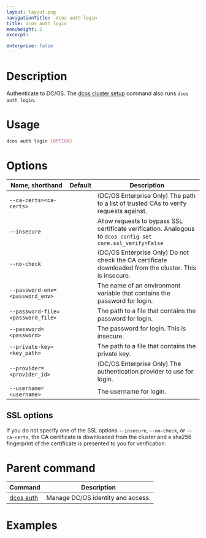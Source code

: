 ```yaml
---
layout: layout.pug
navigationTitle:  dcos auth login
title: dcos auth login
menuWeight: 2
excerpt:

enterprise: false
---
```


<!-- This source repo for this topic is https://github.com/dcos/dcos-docs -->


# Description
Authenticate to DC/OS. The [dcos cluster setup](/1.10/cli/command-reference/dcos-cluster/dcos-cluster-setup) command also runs `dcos auth login`.

# Usage

```bash
dcos auth login [OPTION]
```

# Options

| Name, shorthand | Default | Description |
|---------|-------------|-------------|
|  `--ca-certs=<ca-certs>` |             | (DC/OS Enterprise Only) The path to a list of trusted CAs to verify requests against.  |
|  `--insecure` |                        | Allow requests to bypass SSL certificate verification. Analogous to `dcos config set core.ssl_verify=False`|
|  `--no-check` |                        | (DC/OS Enterprise Only) Do not check the CA certificate downloaded from the cluster. This is insecure. |
|  `--password-env=<password_env>` |     | The name of an environment variable that contains the password for login. |
|  `--password-file=<password_file>`  |  | The path to a file that contains the password for login. |
|  `--password=<password>`  |            | The password for login. This is insecure.  |
|  `--private-key=<key_path>`  |         | The path to a file that contains the private key.  |
|  `--provider=<provider_id>`  |         | (DC/OS Enterprise Only) The authentication provider to use for login.  |
|  `--username=<username>`  |            | The username for login. |

## SSL options

If you do not specify one of the SSL options `--insecure`, `--no-check`, or `--ca-certs`, the CA certificate is downloaded from the cluster and a sha256 fingerprint of the certificate is presented to you for verification.

# Parent command

| Command | Description |
|---------|-------------|
| [dcos auth](/1.10/cli/command-reference/dcos-auth/) |  Manage DC/OS identity and access. |

# Examples
